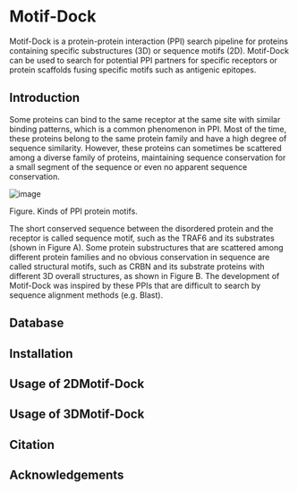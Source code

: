 # Motif-Dock
Motif-Dock is a protein-protein interaction (PPI) search pipeline for proteins containing specific substructures (3D) or sequence motifs (2D). Motif-Dock can be used to search for potential PPI partners for specific receptors or protein scaffolds fusing specific motifs such as antigenic epitopes.


Introduction
----

Some proteins can bind to the same receptor at the same site with similar binding patterns, which is a common phenomenon in PPI. Most of the time, these proteins belong to the same protein family and have a high degree of sequence similarity. However, these proteins can sometimes be scattered among a diverse family of proteins, maintaining sequence conservation for a small segment of the sequence or even no apparent sequence conservation.

![image](https://user-images.githubusercontent.com/58931275/174751397-d529dfaf-f970-43f2-a0fe-0f3d99c006f7.png)

Figure. Kinds of PPI protein motifs.

The short conserved sequence between the disordered protein and the receptor is called sequence motif, such as the TRAF6 and its substrates (shown in Figure A). Some protein substructures that are scattered among different protein families and no obvious conservation in sequence are called structural motifs, such as CRBN and its substrate proteins with different 3D overall structures, as shown in Figure B. The development of Motif-Dock was inspired by these PPIs that are difficult to search by sequence alignment methods (e.g. Blast).

Database
----




Installation
----



Usage of 2DMotif-Dock
----


Usage of 3DMotif-Dock
----


Citation
----


Acknowledgements
----

